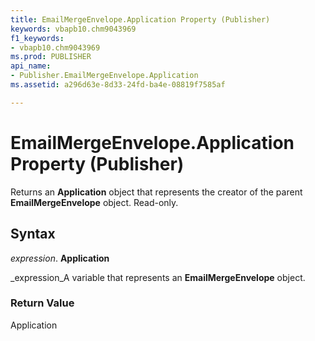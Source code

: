 ```yaml
---
title: EmailMergeEnvelope.Application Property (Publisher)
keywords: vbapb10.chm9043969
f1_keywords:
- vbapb10.chm9043969
ms.prod: PUBLISHER
api_name:
- Publisher.EmailMergeEnvelope.Application
ms.assetid: a296d63e-8d33-24fd-ba4e-08819f7585af

---
```



# EmailMergeEnvelope.Application Property (Publisher)

Returns an  **Application** object that represents the creator of the parent **EmailMergeEnvelope** object. Read-only.


## Syntax

 _expression_. **Application**

 _expression_A variable that represents an  **EmailMergeEnvelope** object.


### Return Value

Application


